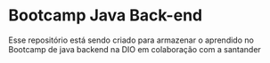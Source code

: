 
# Bootcamp Java Back-end

Esse repositório está sendo criado para armazenar o aprendido no Bootcamp de java backend na DIO em colaboração com a santander